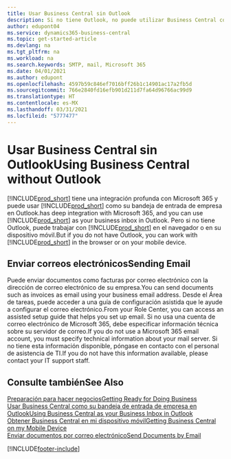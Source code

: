 ```yaml
---
title: Usar Business Central sin Outlook
description: Si no tiene Outlook, no puede utilizar Business Central como su bandeja de entrada de empresa en Outlook, pero puede trabajar en un navegador o en su dispositivo móvil.
author: edupont04
ms.service: dynamics365-business-central
ms.topic: get-started-article
ms.devlang: na
ms.tgt_pltfrm: na
ms.workload: na
ms.search.keywords: SMTP, mail, Microsoft 365
ms.date: 04/01/2021
ms.author: edupont
ms.openlocfilehash: 4597b59c846ef7016bff26b1c14901ac17a2fb5d
ms.sourcegitcommit: 766e2840fd16efb901d211d7fa64d96766ac99d9
ms.translationtype: HT
ms.contentlocale: es-MX
ms.lasthandoff: 03/31/2021
ms.locfileid: "5777477"
---
```

# <a name="using-business-central-without-outlook"></a><span data-ttu-id="52e56-103">Usar Business Central sin Outlook</span><span class="sxs-lookup"><span data-stu-id="52e56-103">Using Business Central without Outlook</span></span>
[!INCLUDE[prod_short](includes/prod_short.md)] <span data-ttu-id="52e56-104">tiene una integración profunda con Microsoft 365 y puede usar [!INCLUDE[prod_short](includes/prod_short.md)] como su bandeja de entrada de empresa en Outlook.</span><span class="sxs-lookup"><span data-stu-id="52e56-104">has deep integration with Microsoft 365, and you can use [!INCLUDE[prod_short](includes/prod_short.md)] as your business inbox in Outlook.</span></span> <span data-ttu-id="52e56-105">Pero si no tiene Outlook, puede trabajar con [!INCLUDE[prod_short](includes/prod_short.md)] en el navegador o en su dispositivo móvil.</span><span class="sxs-lookup"><span data-stu-id="52e56-105">But if you do not have Outlook, you can work with [!INCLUDE[prod_short](includes/prod_short.md)] in the browser or on your mobile device.</span></span>  

## <a name="sending-email"></a><span data-ttu-id="52e56-106">Enviar correos electrónicos</span><span class="sxs-lookup"><span data-stu-id="52e56-106">Sending Email</span></span>
<span data-ttu-id="52e56-107">Puede enviar documentos como facturas por correo electrónico con la dirección de correo electrónico de su empresa.</span><span class="sxs-lookup"><span data-stu-id="52e56-107">You can send documents such as invoices as email using your business email address.</span></span> <span data-ttu-id="52e56-108">Desde el Área de tareas, puede acceder a una guía de configuración asistida que le ayude a configurar el correo electrónico.</span><span class="sxs-lookup"><span data-stu-id="52e56-108">From your Role Center, you can access an assisted setup guide that helps you set up email.</span></span> <span data-ttu-id="52e56-109">Si no usa una cuenta de correo electrónico de Microsoft 365, debe especificar información técnica sobre su servidor de correo.</span><span class="sxs-lookup"><span data-stu-id="52e56-109">If you do not use a Microsoft 365 email account, you must specify technical information about your mail server.</span></span> <span data-ttu-id="52e56-110">Si no tiene esta información disponible, póngase en contacto con el personal de asistencia de TI.</span><span class="sxs-lookup"><span data-stu-id="52e56-110">If you do not have this information available, please contact your IT support staff.</span></span>  


## <a name="see-also"></a><span data-ttu-id="52e56-111">Consulte también</span><span class="sxs-lookup"><span data-stu-id="52e56-111">See Also</span></span>
[<span data-ttu-id="52e56-112">Preparación para hacer negocios</span><span class="sxs-lookup"><span data-stu-id="52e56-112">Getting Ready for Doing Business</span></span>](ui-get-ready-business.md)  
[<span data-ttu-id="52e56-113">Usar Business Central como su bandeja de entrada de empresa en Outlook</span><span class="sxs-lookup"><span data-stu-id="52e56-113">Using Business Central as your Business Inbox in Outlook</span></span>](admin-outlook.md)  
[<span data-ttu-id="52e56-114">Obtener Business Central en mi dispositivo móvil</span><span class="sxs-lookup"><span data-stu-id="52e56-114">Getting Business Central on my Mobile Device</span></span>](install-mobile-app.md)  
[<span data-ttu-id="52e56-115">Enviar documentos por correo electrónico</span><span class="sxs-lookup"><span data-stu-id="52e56-115">Send Documents by Email</span></span>](ui-how-send-documents-email.md)


[!INCLUDE[footer-include](includes/footer-banner.md)]